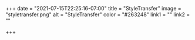 +++
date = "2021-07-15T22:25:16-07:00"
title = "StyleTransfer"
image = "styletransfer.png"
alt = "StyleTransfer"
color = "#263248"
link1 = ""
link2 = ""

+++
